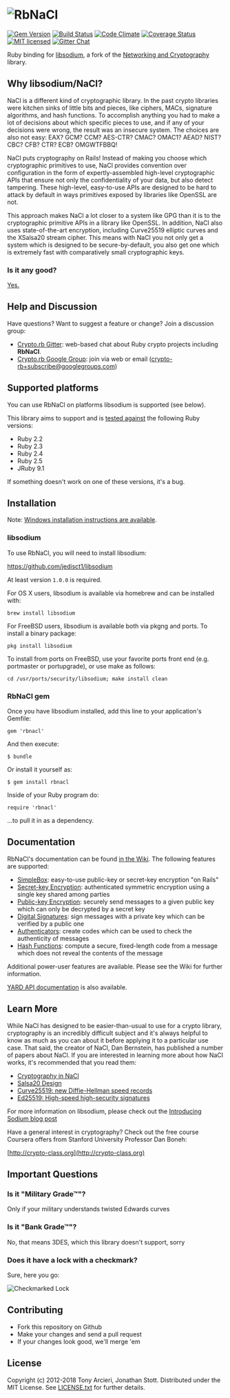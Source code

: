 ![RbNaCl](https://raw.github.com/crypto-rb/rbnacl/master/images/logo.png)
======
[![Gem Version](https://badge.fury.io/rb/rbnacl.svg)](http://badge.fury.io/rb/rbnacl)
[![Build Status](https://travis-ci.org/crypto-rb/rbnacl.svg?branch=master)](https://travis-ci.org/crypto-rb/rbnacl)
[![Code Climate](https://codeclimate.com/github/crypto-rb/rbnacl.svg)](https://codeclimate.com/github/crypto-rb/rbnacl)
[![Coverage Status](https://coveralls.io/repos/crypto-rb/rbnacl/badge.svg?branch=master)](https://coveralls.io/r/crypto-rb/rbnacl)
[![MIT licensed](https://img.shields.io/badge/license-MIT-blue.svg)](https://github.com/crypto-rb/rbnacl/blob/master/LICENSE.txt)
[![Gitter Chat](https://badges.gitter.im/badge.svg)](https://gitter.im/crypto-rb/Lobby)

Ruby binding for [libsodium], a fork of the [Networking and Cryptography][nacl]
library.

[libsodium]: https://libsodium.org
[nacl]:  http://nacl.cr.yp.to/

## Why libsodium/NaCl?

NaCl is a different kind of cryptographic library. In the past crypto
libraries were kitchen sinks of little bits and pieces, like ciphers,
MACs, signature algorithms, and hash functions. To accomplish anything
you had to make a lot of decisions about which specific pieces to use,
and if any of your decisions were wrong, the result was an insecure
system. The choices are also not easy: EAX? GCM? CCM? AES-CTR? CMAC?
OMAC1? AEAD? NIST? CBC? CFB? CTR? ECB? OMGWTFBBQ!

NaCl puts cryptography on Rails! Instead of making you choose which
cryptographic primitives to use, NaCl provides convention over configuration
in the form of expertly-assembled high-level cryptographic APIs that ensure
not only the confidentiality of your data, but also detect tampering.
These high-level, easy-to-use APIs are designed to be hard to attack by
default in ways primitives exposed by libraries like OpenSSL are not.

This approach makes NaCl a lot closer to a system like GPG than it is
to the cryptographic primitive APIs in a library like OpenSSL. In addition,
NaCl also uses state-of-the-art encryption, including Curve25519 elliptic
curves and the XSalsa20 stream cipher. This means with NaCl you not only get
a system which is designed to be secure-by-default, you also get one which
is extremely fast with comparatively small cryptographic keys.

### Is it any good?

[Yes.](http://news.ycombinator.com/item?id=3067434)

## Help and Discussion

Have questions? Want to suggest a feature or change? Join a discussion group:

* [Crypto.rb Gitter]: web-based chat about Ruby crypto projects including **RbNaCl**.
* [Crypto.rb Google Group]: join via web or email ([crypto-rb+subscribe@googlegroups.com])

[Crypto.rb Gitter]: https://gitter.im/crypto-rb/Lobby
[Crypto.rb Google Group]: https://groups.google.com/forum/#!forum/crypto-rb
[crypto-rb+subscribe@googlegroups.com]: mailto:crypto-rb+subscribe@googlegroups.com?subject=subscribe

## Supported platforms

You can use RbNaCl on platforms libsodium is supported (see below).

This library aims to support and is [tested against][travis] the following Ruby
versions:

* Ruby 2.2
* Ruby 2.3
* Ruby 2.4
* Ruby 2.5
* JRuby 9.1

If something doesn't work on one of these versions, it's a bug.

[travis]: http://travis-ci.org/crypto-rb/rbnacl

## Installation

Note: [Windows installation instructions are available](https://github.com/crypto-rb/rbnacl/wiki/Windows-Installation).

### libsodium

To use RbNaCl, you will need to install libsodium:

https://github.com/jedisct1/libsodium

At least version `1.0.0` is required.

For OS X users, libsodium is available via homebrew and can be installed with:

    brew install libsodium

For FreeBSD users, libsodium is available both via pkgng and ports.  To install
a binary package:

    pkg install libsodium

To install from ports on FreeBSD, use your favorite ports front end (e.g.
portmaster or portupgrade), or use make as follows:

    cd /usr/ports/security/libsodium; make install clean

### RbNaCl gem

Once you have libsodium installed, add this line to your application's Gemfile:

    gem 'rbnacl'

And then execute:

    $ bundle

Or install it yourself as:

    $ gem install rbnacl

Inside of your Ruby program do:

    require 'rbnacl'

...to pull it in as a dependency.

## Documentation

RbNaCl's documentation can be found [in the Wiki][wiki]. The following features
are supported:

* [SimpleBox]: easy-to-use public-key or secret-key encryption "on Rails"
* [Secret-key Encryption][secretkey]: authenticated symmetric encryption using a
  single key shared among parties
* [Public-key Encryption][publickey]: securely send messages to a given public
  key which can only be decrypted by a secret key
* [Digital Signatures][signatures]: sign messages with a private key which can
  be verified by a public one
* [Authenticators][macs]: create codes which can be used to check the
  authenticity of messages
* [Hash Functions][hashes]: compute a secure, fixed-length code from a message
  which does not reveal the contents of the message

Additional power-user features are available. Please see the Wiki for further
information.

[YARD API documentation][yard] is also available.

[wiki]: https://github.com/crypto-rb/rbnacl/wiki
[simplebox]: https://github.com/crypto-rb/rbnacl/wiki/SimpleBox
[secretkey]: https://github.com/crypto-rb/rbnacl/wiki/Secret-Key-Encryption
[publickey]: https://github.com/crypto-rb/rbnacl/wiki/Public-Key-Encryption
[signatures]: https://github.com/crypto-rb/rbnacl/wiki/Digital-Signatures
[macs]: https://github.com/crypto-rb/rbnacl/wiki/HMAC
[hashes]: https://github.com/crypto-rb/rbnacl/wiki/Hash-Functions
[yard]: http://www.rubydoc.info/gems/rbnacl

## Learn More

While NaCl has designed to be easier-than-usual to use for a crypto
library, cryptography is an incredibly difficult subject and it's
always helpful to know as much as you can about it before applying
it to a particular use case. That said, the creator of NaCl, Dan
Bernstein, has published a number of papers about NaCl. If you are
interested in learning more about how NaCl works, it's recommended
that you read them:

* [Cryptography in NaCl](http://cr.yp.to/highspeed/naclcrypto-20090310.pdf)
* [Salsa20 Design](https://cr.yp.to/snuffle/design.pdf)
* [Curve25519: new Diffie-Hellman speed records](http://cr.yp.to/ecdh/curve25519-20060209.pdf)
* [Ed25519: High-speed high-security signatures](http://ed25519.cr.yp.to/ed25519-20110926.pdf)

For more information on libsodium, please check out the
[Introducing Sodium blog post](http://labs.umbrella.com/2013/03/06/announcing-sodium-a-new-cryptographic-library/)

Have a general interest in cryptography? Check out the free course
Coursera offers from Stanford University Professor Dan Boneh:

[http://crypto-class.org](http://crypto-class.org)

## Important Questions

### Is it "Military Grade™"?

Only if your military understands twisted Edwards curves

### Is it "Bank Grade™"?

No, that means 3DES, which this library doesn't support, sorry

### Does it have a lock with a checkmark?

Sure, here you go:

![Checkmarked Lock](http://i.imgur.com/dwA0Ffi.png)

## Contributing

* Fork this repository on Github
* Make your changes and send a pull request
* If your changes look good, we'll merge 'em

## License

Copyright (c) 2012-2018 Tony Arcieri, Jonathan Stott. Distributed under the MIT License.
See [LICENSE.txt] for further details.

[LICENSE.txt]: https://github.com/crypto-rb/rbnacl/blob/master/LICENSE.txt

